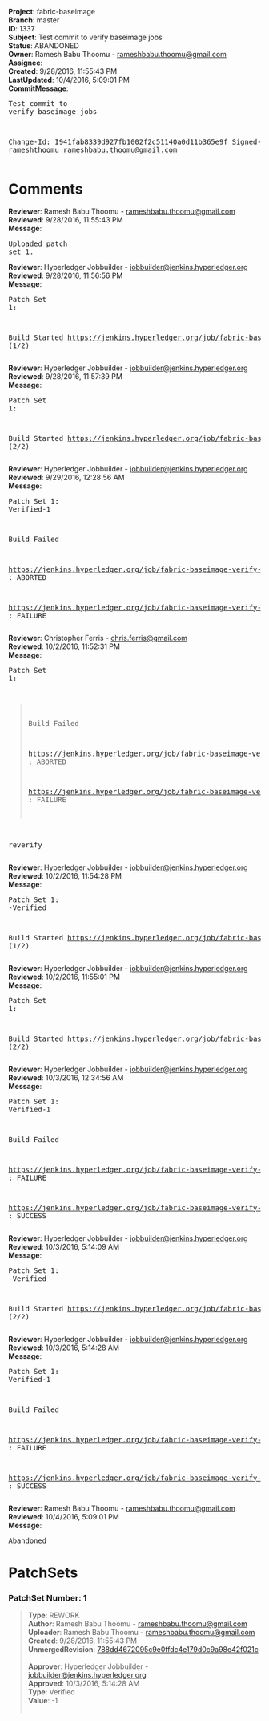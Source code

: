 <strong>Project</strong>: fabric-baseimage<br><strong>Branch</strong>: master<br><strong>ID</strong>: 1337<br><strong>Subject</strong>: Test commit to verify baseimage jobs<br><strong>Status</strong>: ABANDONED<br><strong>Owner</strong>: Ramesh Babu Thoomu - rameshbabu.thoomu@gmail.com<br><strong>Assignee</strong>:<br><strong>Created</strong>: 9/28/2016, 11:55:43 PM<br><strong>LastUpdated</strong>: 10/4/2016, 5:09:01 PM<br><strong>CommitMessage</strong>:<br><pre>Test commit to verify baseimage jobs

Change-Id: I941fab8339d927fb1002f2c51140a0d11b365e9f
Signed-off-by: rameshthoomu <rameshbabu.thoomu@gmail.com>
</pre><h1>Comments</h1><strong>Reviewer</strong>: Ramesh Babu Thoomu - rameshbabu.thoomu@gmail.com<br><strong>Reviewed</strong>: 9/28/2016, 11:55:43 PM<br><strong>Message</strong>: <pre>Uploaded patch set 1.</pre><strong>Reviewer</strong>: Hyperledger Jobbuilder - jobbuilder@jenkins.hyperledger.org<br><strong>Reviewed</strong>: 9/28/2016, 11:56:56 PM<br><strong>Message</strong>: <pre>Patch Set 1:

Build Started https://jenkins.hyperledger.org/job/fabric-baseimage-verify-vagrant-x86_64/1/ (1/2)</pre><strong>Reviewer</strong>: Hyperledger Jobbuilder - jobbuilder@jenkins.hyperledger.org<br><strong>Reviewed</strong>: 9/28/2016, 11:57:39 PM<br><strong>Message</strong>: <pre>Patch Set 1:

Build Started https://jenkins.hyperledger.org/job/fabric-baseimage-verify-x86_64/1/ (2/2)</pre><strong>Reviewer</strong>: Hyperledger Jobbuilder - jobbuilder@jenkins.hyperledger.org<br><strong>Reviewed</strong>: 9/29/2016, 12:28:56 AM<br><strong>Message</strong>: <pre>Patch Set 1: Verified-1

Build Failed 

https://jenkins.hyperledger.org/job/fabric-baseimage-verify-x86_64/1/ : ABORTED

https://jenkins.hyperledger.org/job/fabric-baseimage-verify-vagrant-x86_64/1/ : FAILURE</pre><strong>Reviewer</strong>: Christopher Ferris - chris.ferris@gmail.com<br><strong>Reviewed</strong>: 10/2/2016, 11:52:31 PM<br><strong>Message</strong>: <pre>Patch Set 1:

> Build Failed
 > 
 > https://jenkins.hyperledger.org/job/fabric-baseimage-verify-x86_64/1/
 > : ABORTED
 > 
 > https://jenkins.hyperledger.org/job/fabric-baseimage-verify-vagrant-x86_64/1/
 > : FAILURE

reverify</pre><strong>Reviewer</strong>: Hyperledger Jobbuilder - jobbuilder@jenkins.hyperledger.org<br><strong>Reviewed</strong>: 10/2/2016, 11:54:28 PM<br><strong>Message</strong>: <pre>Patch Set 1: -Verified

Build Started https://jenkins.hyperledger.org/job/fabric-baseimage-verify-vagrant-x86_64/12/ (1/2)</pre><strong>Reviewer</strong>: Hyperledger Jobbuilder - jobbuilder@jenkins.hyperledger.org<br><strong>Reviewed</strong>: 10/2/2016, 11:55:01 PM<br><strong>Message</strong>: <pre>Patch Set 1:

Build Started https://jenkins.hyperledger.org/job/fabric-baseimage-verify-docker-x86_64/4/ (2/2)</pre><strong>Reviewer</strong>: Hyperledger Jobbuilder - jobbuilder@jenkins.hyperledger.org<br><strong>Reviewed</strong>: 10/3/2016, 12:34:56 AM<br><strong>Message</strong>: <pre>Patch Set 1: Verified-1

Build Failed 

https://jenkins.hyperledger.org/job/fabric-baseimage-verify-vagrant-x86_64/12/ : FAILURE

https://jenkins.hyperledger.org/job/fabric-baseimage-verify-docker-x86_64/4/ : SUCCESS</pre><strong>Reviewer</strong>: Hyperledger Jobbuilder - jobbuilder@jenkins.hyperledger.org<br><strong>Reviewed</strong>: 10/3/2016, 5:14:09 AM<br><strong>Message</strong>: <pre>Patch Set 1: -Verified

Build Started https://jenkins.hyperledger.org/job/fabric-baseimage-verify-vagrant-x86_64/13/ (2/2)</pre><strong>Reviewer</strong>: Hyperledger Jobbuilder - jobbuilder@jenkins.hyperledger.org<br><strong>Reviewed</strong>: 10/3/2016, 5:14:28 AM<br><strong>Message</strong>: <pre>Patch Set 1: Verified-1

Build Failed 

https://jenkins.hyperledger.org/job/fabric-baseimage-verify-vagrant-x86_64/13/ : FAILURE

https://jenkins.hyperledger.org/job/fabric-baseimage-verify-docker-x86_64/4/ : SUCCESS</pre><strong>Reviewer</strong>: Ramesh Babu Thoomu - rameshbabu.thoomu@gmail.com<br><strong>Reviewed</strong>: 10/4/2016, 5:09:01 PM<br><strong>Message</strong>: <pre>Abandoned</pre><h1>PatchSets</h1><h3>PatchSet Number: 1</h3><blockquote><strong>Type</strong>: REWORK<br><strong>Author</strong>: Ramesh Babu Thoomu - rameshbabu.thoomu@gmail.com<br><strong>Uploader</strong>: Ramesh Babu Thoomu - rameshbabu.thoomu@gmail.com<br><strong>Created</strong>: 9/28/2016, 11:55:43 PM<br><strong>UnmergedRevision</strong>: [788dd4672095c9e0ffdc4e179d0c9a98e42f021c](https://github.com/hyperledger-gerrit-archive/fabric-baseimage/commit/788dd4672095c9e0ffdc4e179d0c9a98e42f021c)<br><br><strong>Approver</strong>: Hyperledger Jobbuilder - jobbuilder@jenkins.hyperledger.org<br><strong>Approved</strong>: 10/3/2016, 5:14:28 AM<br><strong>Type</strong>: Verified<br><strong>Value</strong>: -1<br><br></blockquote>